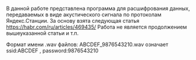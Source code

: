 В данной работе представлена программа для расшифрования данных, передаваемых в виде акустического сигнала по протоколам Яндекс.Станции.
За основу взята следующая статья https://habr.com/ru/articles/469435/
Работа не является продолжением вышеуказанной статьи и т.п.

Формат имени .wav файлов:
ABCDEF_9876543210.wav означает ssid:ABCDEF , password:9876543210